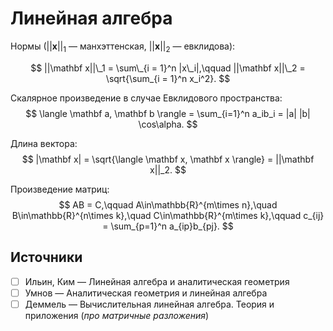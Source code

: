 # Линейная алгебра

Нормы ($||\mathbf x||_1$ — манхэттенская, $||\mathbf x||_2$ — евклидова):

$$
  ||\mathbf x||\_1 = \sum\_{i = 1}^n |x\_i|,\qquad
  ||\mathbf x||\_2 = \sqrt{\sum_{i = 1}^n x_i^2}.
$$

Скалярное произведение в случае Евклидового пространства:
$$
  \langle \mathbf a, \mathbf b \rangle = \sum_{i=1}^n a_ib_i = |a| |b| \cos\alpha.
$$

Длина вектора:
$$
  |\mathbf x| = \sqrt{\langle \mathbf x, \mathbf x \rangle} = ||\mathbf x||_2.
$$

Произведение матриц:
$$
  AB = C,\qquad
  A\in\mathbb{R}^{m\times n},\quad
  B\in\mathbb{R}^{n\times k},\quad
  C\in\mathbb{R}^{m\times k},\qquad
  c_{ij} = \sum_{p=1}^n a_{ip}b_{pj}.
$$

## Источники
- [ ] Ильин, Ким — Линейная алгебра и аналитическая геометрия
- [ ] Умнов — Аналитическая геометрия и линейная алгебра
- [ ] Деммель — Вычислительная линейная алгебра. Теория и приложения (_про матричные разложения_)